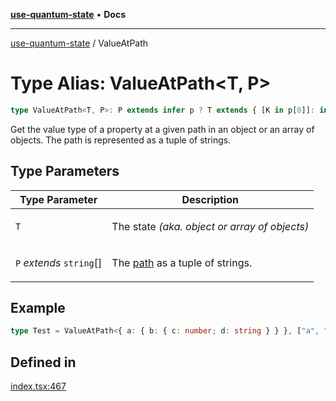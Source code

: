 [**use-quantum-state**](README.md) • **Docs**

---

[use-quantum-state](README.md) / ValueAtPath

# Type Alias: ValueAtPath\<T, P>

```ts
type ValueAtPath<T, P>: P extends infer p ? T extends { [K in p[0]]: infer U } ? ValueAtPath<U, Tail<p>> : never : P extends [] ? T : never;
```

Get the value type of a property at a given path in an object or an array of objects.
The path is represented as a tuple of strings.

## Type Parameters

<table>
<thead>
<tr>
<th>Type Parameter</th>
<th>Description</th>
</tr>
</thead>
<tbody>
<tr>
<td>

`T`

</td>
<td>

The state _(aka. object or array of objects)_

</td>
</tr>
<tr>
<td>

`P` _extends_ `string`\[]

</td>
<td>

The [path](TypeAlias.QuantumPath.md) as a tuple of strings.

</td>
</tr>
</tbody>
</table>

## Example

```ts
type Test = ValueAtPath<{ a: { b: { c: number; d: string } } }, ["a", "b"]>; // { c: number, d: string }
```

## Defined in

[index.tsx:467](https://github.com/HoodieCollin/use-quantum-state/blob/b5be9cac7feb0254cc96c4bd8b196d5cd6e74920/src/index.tsx#L467)
